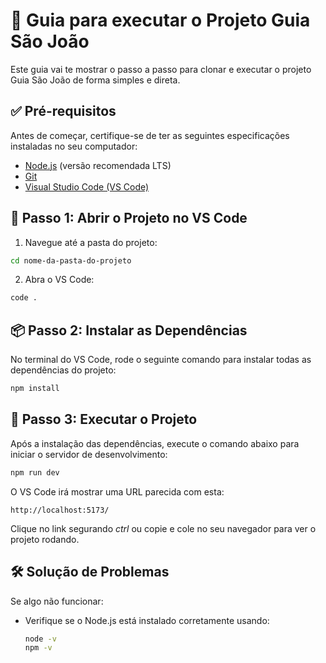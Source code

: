 # 🚀 Guia para executar o Projeto Guia São João

Este guia vai te mostrar o passo a passo para clonar e executar o projeto Guia São João de forma simples e direta.

## ✅ Pré-requisitos

Antes de começar, certifique-se de ter as seguintes especificações instaladas no seu computador:

- [Node.js](https://nodejs.org/) (versão recomendada LTS)
- [Git](https://git-scm.com/)
- [Visual Studio Code (VS Code)](https://code.visualstudio.com/)

## 📂 Passo 1: Abrir o Projeto no VS Code

1. Navegue até a pasta do projeto:

```bash
cd nome-da-pasta-do-projeto
```

2. Abra o VS Code:

```bash
code .
```

## 📦 Passo 2: Instalar as Dependências

No terminal do VS Code, rode o seguinte comando para instalar todas as dependências do projeto:

```bash
npm install
```

## 🚀 Passo 3: Executar o Projeto

Após a instalação das dependências, execute o comando abaixo para iniciar o servidor de desenvolvimento:

```bash
npm run dev
```

O VS Code irá mostrar uma URL parecida com esta:

```
http://localhost:5173/
```

Clique no link segurando _ctrl_ ou copie e cole no seu navegador para ver o projeto rodando.

## 🛠️ Solução de Problemas

Se algo não funcionar:

- Verifique se o Node.js está instalado corretamente usando:

  ```bash
  node -v
  npm -v
  ```
